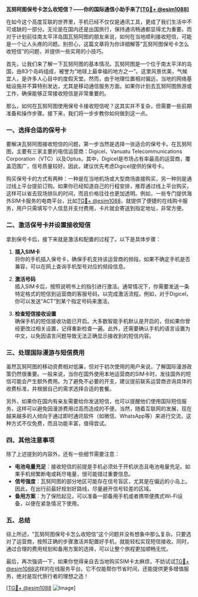 **瓦努阿图保号卡怎么收短信？——你的国际通信小助手来了[[TG💪+ @esim1088](https://t.me/s/esim1088)]**

在如今这个高度互联的世界里，手机已经不仅仅是通讯工具，更成了我们生活中不可或缺的一部分。无论是在国内还是出国旅行，保持通讯畅通都显得尤为重要。而对于计划前往南太平洋岛国瓦努阿图的朋友来说，如何在当地顺利接收短信，可能是一个让人头疼的问题。别担心，这篇文章将为你详细解答“瓦努阿图保号卡怎么收短信”的问题，并提供一些实用的小技巧。

首先，让我们来了解一下瓦努阿图的基本情况。瓦努阿图是一个位于南太平洋的岛国，由83个岛屿组成，被誉为“地球上最幸福的地方之一”。这里风景优美，气候宜人，是许多人心目中的度假天堂。然而，由于地理位置相对偏远，当地的网络基础设施并不算特别发达，尤其是移动通信服务方面。如果你计划去瓦努阿图旅游或工作，确保能够正常接收短信是非常重要的。

那么，如何在瓦努阿图使用保号卡接收短信呢？这其实并不复杂，但需要一些前期准备和操作步骤。接下来，我们将一步步教你如何做到这一点。

### **一、选择合适的保号卡**
要解决瓦努阿图接收短信的问题，第一步当然是选择一张适合的保号卡。在瓦努阿图，主要有三家主要的电信运营商：Digicel、Vanuatu Telecommunications Corporation（VTC）以及Optus。其中，Digicel是市场占有率最高的运营商，覆盖范围广，信号质量较好。因此，建议优先考虑Digicel提供的保号卡。

购买保号卡的方式有两种：一种是在当地机场或大型商场直接购买，另一种则是通过线上平台提前订购。如果你已经知道自己的行程安排，推荐通过线上平台购买，这样可以省去现场排队的时间，而且价格往往也更加透明。例如，一些专门提供海外SIM卡服务的电商平台，比如[TG💪+ @esim1088](https://t.me/s/esim1088)，就提供了便捷的在线购卡服务，用户只需填写个人信息并支付费用，卡片就会寄送到指定地址，非常方便。

### **二、激活保号卡并设置接收短信**
拿到保号卡后，接下来就是激活和配置的过程了。以下是具体步骤：

1. **插入SIM卡**  
   将你的手机插入保号卡，确保手机支持该运营商的频段。如果不确定手机是否兼容，可以在网上查询手机型号对应的频段信息。

2. **激活号码**  
   插入SIM卡后，按照说明书上的指引进行激活。通常情况下，你需要发送一条特定格式的短信到运营商的客服号码，以完成激活流程。例如，对于Digicel，你可以发送“ACT”到某个指定号码来激活。

3. **检查短信接收设置**  
   确保手机的短信接收功能已开启。大多数智能手机默认是开启的，但如果你曾经更改过相关设置，记得重新检查一遍。此外，还需要确认手机的语言设置为中文，以免因语言问题导致无法正确显示接收到的短信内容。

### **三、处理国际漫游与短信费用**
虽然瓦努阿图的移动资费相对低廉，但对于初次使用的用户来说，了解国际漫游政策仍然很重要。一般来说，当你在国外使用本地运营商的SIM卡时，发往国外的短信可能会产生额外费用。为了避免不必要的开支，建议提前联系运营商咨询具体的收费标准，并根据自己的需求选择合适的套餐。

另外，如果你在国内有亲友需要给你发送短信，也可以提醒他们使用国际短信服务，这样可以避免因漫游费用过高而造成的不便。当然，随着互联网的发展，现在越来越多的人倾向于通过即时通讯软件（如微信、WhatsApp等）来进行交流，这种方式不仅免费，而且功能丰富，值得尝试。

### **四、其他注意事项**
除了上述提到的内容外，还有一些细节需要注意：

- **电池电量充足**：接收短信的前提是手机必须处于开机状态且电池电量充足。如果手机频繁断电或耗尽电量，很可能错过重要信息。
- **信号强度**：瓦努阿图的部分地区可能存在信号盲区，尤其是在偏远的小岛上。因此，在出行前最好规划好路线，尽量避开信号较差的区域。
- **备用方案**：为了保险起见，可以准备一部备用手机或者携带便携式Wi-Fi设备，以便在紧急情况下使用。

### **五、总结**
综上所述，“瓦努阿图保号卡怎么收短信”这个问题并没有想象中那么复杂。只要选对了运营商，按照正确的步骤激活并配置好手机，就能轻松实现短信接收。同时，通过合理的费用规划和备用方案的选择，可以让整个旅程更加顺畅无忧。

最后，再次强调一下，如果你觉得亲自去当地购买SIM卡太麻烦，不妨试试[TG💪+ @esim1088](https://t.me/s/esim1088)这样的在线服务平台。它不仅能帮你节省时间，还能提供更多增值服务，绝对是现代旅行者的理想之选！

[[TG💪+ @esim1088](https://t.me/s/esim1088) ![Image](https://i.postimg.cc/4NQfJmqS/Snipaste-2025-05-13-00-14-12.png)]